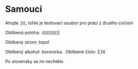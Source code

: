 # Samouci

Ahojte :))),
tohle je testovací soubor pro práci z druého cvičení



Oblíbená poloha: :(((((((((((

Oblíbený strom: topol

Oblíbený alkohol: borovicka
.
Oblíbené číslo: 3,14 





Po slovensky se mi nechtělo.
